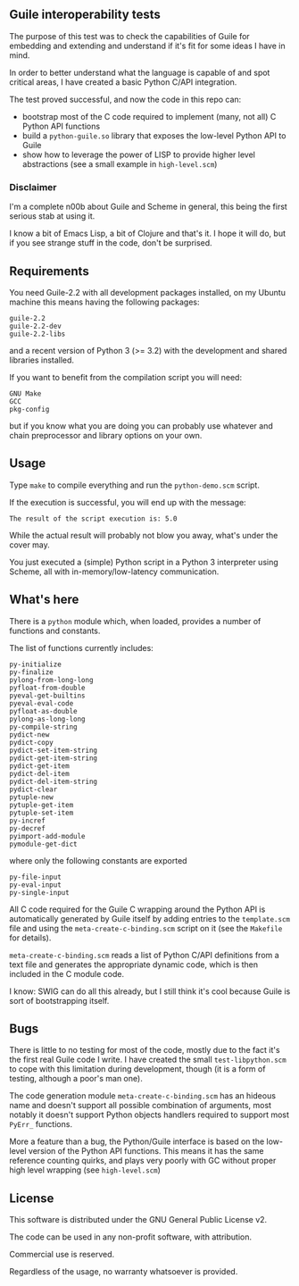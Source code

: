 ## Guile interoperability tests

The purpose of this test was to check the capabilities of Guile for embedding and extending and understand if it's fit for some ideas I have in mind.

In order to better understand what the language is capable of and spot critical areas, I have created a basic Python C/API integration.

The test proved successful, and now the code in this repo can:

- bootstrap most of the C code required to implement (many, not all) C Python API functions
- build a `python-guile.so` library that exposes the low-level Python API to Guile
- show how to leverage the power of LISP to provide higher level abstractions (see a small example in `high-level.scm`)

### Disclaimer

I'm a complete n00b about Guile and Scheme in general, this being the first serious stab at using it. 

I know a bit of Emacs Lisp, a bit of Clojure and that's it. I hope it will do, but if you see strange stuff in the code, don't be surprised.

## Requirements

You need Guile-2.2 with all development packages installed, on my Ubuntu machine this means having the following packages:

    guile-2.2
    guile-2.2-dev
    guile-2.2-libs
    
and a recent version of Python 3 (>= 3.2) with the development and shared libraries installed.

If you want to benefit from the compilation script you will need:

    GNU Make
    GCC
    pkg-config

but if you know what you are doing you can probably use whatever and chain preprocessor and library options on your own.

## Usage

Type `make` to compile everything and run the `python-demo.scm` script.

If the execution is successful, you will end up with the message:

    The result of the script execution is: 5.0

While the actual result will probably not blow you away, what's under the cover may.

You just executed a (simple) Python script in a Python 3 interpreter using Scheme, all with in-memory/low-latency communication.

## What's here

There is a `python` module which, when loaded, provides a number of functions and constants. 

The list of functions currently includes:
    
    py-initialize
    py-finalize
    pylong-from-long-long
    pyfloat-from-double
    pyeval-get-builtins
    pyeval-eval-code
    pyfloat-as-double
    pylong-as-long-long
    py-compile-string
    pydict-new
    pydict-copy
    pydict-set-item-string
    pydict-get-item-string
    pydict-get-item
    pydict-del-item
    pydict-del-item-string
    pydict-clear
    pytuple-new
    pytuple-get-item
    pytuple-set-item
    py-incref
    py-decref
    pyimport-add-module
    pymodule-get-dict

where only the following constants are exported

    py-file-input
    py-eval-input
    py-single-input
    
All C code required for the Guile C wrapping around the Python API is automatically generated by Guile itself by adding entries to the `template.scm` file and using the `meta-create-c-binding.scm` script on it (see the `Makefile` for details).

`meta-create-c-binding.scm` reads a list of Python C/API definitions from a text file and generates the appropriate dynamic code, which is then included in the C module code.

I know: SWIG can do all this already, but I still think it's cool because Guile is sort of bootstrapping itself.

## Bugs

There is little to no testing for most of the code, mostly due to the fact it's the first real Guile code I write. I have created the small `test-libpython.scm` to cope with this limitation during development, though (it is a form of testing, although a poor's man one).

The code generation module `meta-create-c-binding.scm` has an hideous name and doesn't support all possible combination of arguments, most notably it doesn't support Python objects handlers required to support most `PyErr_` functions.

More a feature than a bug, the Python/Guile interface is based on the low-level version of the Python API functions. This means it has the same reference counting quirks, and plays very poorly with GC without proper high level wrapping (see `high-level.scm`)

## License

This software is distributed under the GNU General Public License v2.

The code can be used in any non-profit software, with attribution.

Commercial use is reserved.

Regardless of the usage, no warranty whatsoever is provided.


